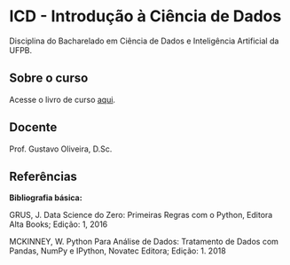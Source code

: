 # ICD - Introdução à Ciência de Dados

Disciplina do Bacharelado em Ciência de Dados e Inteligência Artificial da UFPB.
 
## Sobre o curso

Acesse o livro de curso [aqui](https://gcpeixoto.github.io/ICD).

## Docente

Prof. Gustavo Oliveira, D.Sc.

## Referências 

**Bibliografia básica:**

GRUS, J. Data Science do Zero: Primeiras Regras com o Python, Editora Alta Books; Edição: 1, 2016

MCKINNEY, W. Python Para Análise de Dados: Tratamento de Dados com Pandas, NumPy e IPython, Novatec Editora; Edição: 1. 2018

